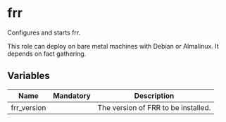 # frr

Configures and starts frr.

This role can deploy on bare metal machines with Debian or Almalinux. It depends on fact gathering.

## Variables

| Name        | Mandatory | Description                         |
| ----------- | --------- | ----------------------------------- |
| frr_version |           | The version of FRR to be installed. |
